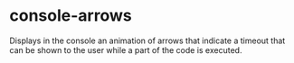 # console-arrows
Displays in the console an animation of arrows that indicate a timeout that can be shown to the user while a part of the code is executed.
